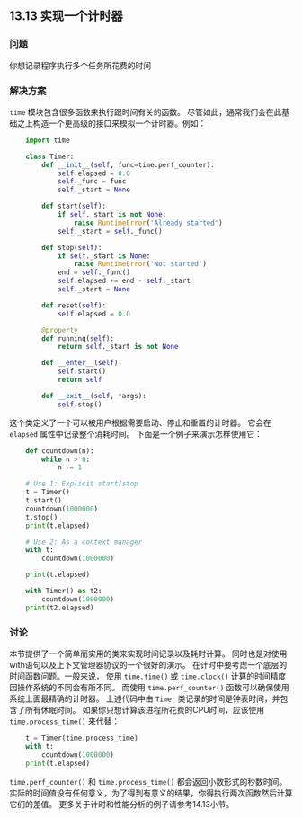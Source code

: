 ## 13.13 实现一个计时器 ##
### 问题 ###
你想记录程序执行多个任务所花费的时间
### 解决方案 ###
``time`` 模块包含很多函数来执行跟时间有关的函数。
尽管如此，通常我们会在此基础之上构造一个更高级的接口来模拟一个计时器。例如：
```python
    import time

    class Timer:
        def __init__(self, func=time.perf_counter):
            self.elapsed = 0.0
            self._func = func
            self._start = None

        def start(self):
            if self._start is not None:
                raise RuntimeError('Already started')
            self._start = self._func()

        def stop(self):
            if self._start is None:
                raise RuntimeError('Not started')
            end = self._func()
            self.elapsed += end - self._start
            self._start = None

        def reset(self):
            self.elapsed = 0.0

        @property
        def running(self):
            return self._start is not None

        def __enter__(self):
            self.start()
            return self

        def __exit__(self, *args):
            self.stop()

```
这个类定义了一个可以被用户根据需要启动、停止和重置的计时器。
它会在 ``elapsed`` 属性中记录整个消耗时间。
下面是一个例子来演示怎样使用它：
```python
    def countdown(n):
        while n > 0:
            n -= 1

    # Use 1: Explicit start/stop
    t = Timer()
    t.start()
    countdown(1000000)
    t.stop()
    print(t.elapsed)

    # Use 2: As a context manager
    with t:
        countdown(1000000)

    print(t.elapsed)

    with Timer() as t2:
        countdown(1000000)
    print(t2.elapsed)

```
### 讨论 ###
本节提供了一个简单而实用的类来实现时间记录以及耗时计算。
同时也是对使用with语句以及上下文管理器协议的一个很好的演示。
在计时中要考虑一个底层的时间函数问题。一般来说，
使用 ``time.time()`` 或 ``time.clock()`` 计算的时间精度因操作系统的不同会有所不同。
而使用 ``time.perf_counter()`` 函数可以确保使用系统上面最精确的计时器。
上述代码中由 ``Timer`` 类记录的时间是钟表时间，并包含了所有休眠时间。
如果你只想计算该进程所花费的CPU时间，应该使用 ``time.process_time()`` 来代替：
```python
    t = Timer(time.process_time)
    with t:
        countdown(1000000)
    print(t.elapsed)

```
``time.perf_counter()`` 和 ``time.process_time()`` 都会返回小数形式的秒数时间。
实际的时间值没有任何意义，为了得到有意义的结果，你得执行两次函数然后计算它们的差值。
更多关于计时和性能分析的例子请参考14.13小节。
